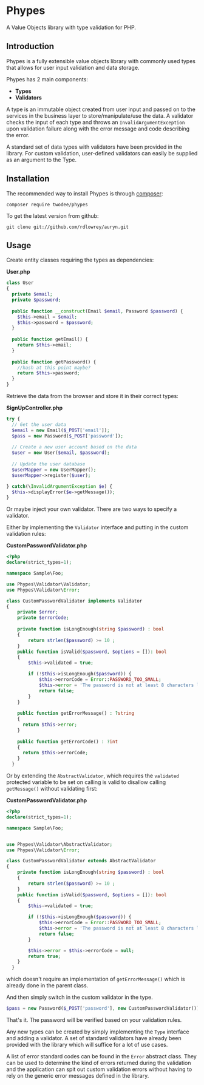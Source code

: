 # Phypes
A Value Objects library with type validation for PHP.

## Introduction
Phypes is a fully extensible value objects library with commonly used types that allows for
user input validation and data storage.

Phypes has 2 main components:
- **Types**
- **Validators**

A type is an immutable object created from user input and passed on to the services in the 
business layer to store/manipulate/use the data.
A validator checks the input of each type and throws an `InvalidArgumentException` upon
validation failure along with the error message and code describing the error.

A standard set of data types with validators have been provided in the library. For custom 
validation, user-defined validators can easily be supplied as an argument to the Type.

## Installation
The recommended way to install Phypes is through [composer](https://getcomposer.org/):
```
composer require twodee/phypes
```
To get the latest version from github:

```
git clone git://github.com/rdlowrey/auryn.git
```


## Usage

Create entity classes requiring the types as dependencies:

**User.php**
```php
class User
{
  private $email;
  private $password;
  
  public function __construct(Email $email, Password $password) {
    $this->email = $email;
    $this->password = $password;
  }
  
  public function getEmail() {
    return $this->email;
  }
  
  public function getPassword() {
    //hash at this point maybe?
    return $this->password;
  }
}
```
Retrieve the data from the browser and store it in their correct types:

**SignUpController.php**
```php
try {
  // Get the user data
  $email = new Email($_POST['email']);
  $pass = new Password($_POST['password']);
  
  // Create a new user account based on the data
  $user = new User($email, $password);
  
  // Update the user database
  $userMapper = new UserMapper();
  $userMapper->register($user);

} catch(\InvalidArgumentException $e) {
  $this->displayError($e->getMessage());
}
```

Or maybe inject your own validator.
There are two ways to specify a validator.

Either by implementing the `Validator` interface and putting in the custom validation rules:

**CustomPasswordValidator.php**
```php
<?php
declare(strict_types=1);

namespace Sample\Foo;

use Phypes\Validator\Validator;
use Phypes\Validator\Error;

class CustomPasswordValidator implements Validator
{
    private $error;
    private $errorCode;
    
    private function isLongEnough(string $password) : bool
    {
        return strlen($password) >= 10 ;
    }
    public function isValid($password, $options = []): bool
    {
        $this->validated = true;

        if (!$this->isLongEnough($password)) {
            $this->errorCode = Error::PASSWORD_TOO_SMALL;
            $this->error = 'The password is not at least 8 characters long';
            return false;
        }
    }
    
    public function getErrorMessage() : ?string
    {
      return $this->error;
    }
    
    public function getErrorCode() : ?int
    {
      return $this->errorCode;
    }
  }
  ```

Or by extending the `AbstractValidator`, which requires the `validated` protected 
variable to be set on calling is valid to disallow calling `getMessage()` without validating first:

**CustomPasswordValidator.php**
```php
<?php
declare(strict_types=1);

namespace Sample\Foo;


use Phypes\Validator\AbstractValidator;
use Phypes\Validator\Error;

class CustomPasswordValidator extends AbstractValidator
{
    private function isLongEnough(string $password) : bool
    {
        return strlen($password) >= 10 ;
    }
    public function isValid($password, $options = []): bool
    {
        $this->validated = true;

        if (!$this->isLongEnough($password)) {
            $this->errorCode = Error::PASSWORD_TOO_SMALL;
            $this->error = 'The password is not at least 8 characters long';
            return false;
        }

        $this->error = $this->errorCode = null;
        return true;
    }
  }
  ```
  which doesn't require an implementation of `getErrorMessage()` which is already done in the parent class.
  
  And then simply switch in the custom validator in the type.
  ```php
  $pass = new Password($_POST['password'], new CustomPasswordValidator());
  ```
  That's it. The password will be verified based on your validation rules.
  
  Any new types can be created by simply implementing the `Type` interface and adding a validator. A set of
  standard validators have already been provided with the library which will suffice for a lot of use cases.
  
  
A list of error standard codes can be found in the `Error` abstract class. They can be used to determine the
kind of errors returned during the validation and the application can spit out custom validation errors without
having to rely on the generic error messages defined in the library.
